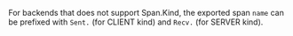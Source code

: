 For backends that does not support Span.Kind, the exported span `name` can be
prefixed with `Sent.` (for CLIENT kind) and `Recv.` (for SERVER kind).
